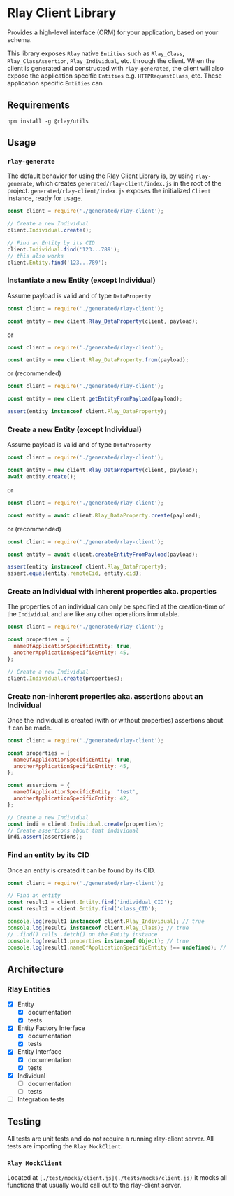 # Rlay Client Library

Provides a high-level interface (ORM) for your application, based on your schema.

This library exposes `Rlay` native `Entities` such as `Rlay_Class`, `Rlay_ClassAssertion`, `Rlay_Individual`, etc. through the client. When the client is generated and constructed with `rlay-generated`, the client will also expose the application specific `Entities` e.g. `HTTPRequestClass`, etc. These application specific `Entities` can

## Requirements

```
npm install -g @rlay/utils
```

## Usage

### `rlay-generate`

The default behavior for using the Rlay Client Library is, by using `rlay-generate`, which
creates `generated/rlay-client/index.js` in the root of the project. `generated/rlay-client/index.js` exposes the initialized `Client` instance, ready for usage.

```javascript
const client = require('./generated/rlay-client');

// Create a new Individual
client.Individual.create();

// Find an Entity by its CID
client.Individual.find('123...789');
// this also works
client.Entity.find('123...789');
```

### Instantiate a new Entity (except Individual)

Assume payload is valid and of type `DataProperty`

```js
const client = require('./generated/rlay-client');

const entity = new client.Rlay_DataProperty(client, payload);
```

or

```js
const client = require('./generated/rlay-client');

const entity = new client.Rlay_DataProperty.from(payload);
```

or (recommended)

```js
const client = require('./generated/rlay-client');

const entity = new client.getEntityFromPayload(payload);

assert(entity instanceof client.Rlay_DataProperty);
```

### Create a new Entity (except Individual)

Assume payload is valid and of type `DataProperty`

```js
const client = require('./generated/rlay-client');

const entity = new client.Rlay_DataProperty(client, payload);
await entity.create();
```

or

```js
const client = require('./generated/rlay-client');

const entity = await client.Rlay_DataProperty.create(payload);
```

or (recommended)

```js
const client = require('./generated/rlay-client');

const entity = await client.createEntityFromPayload(payload);

assert(entity instanceof client.Rlay_DataProperty);
assert.equal(entity.remoteCid, entity.cid);
```

### Create an Individual with inherent properties aka. properties

The properties of an individual can only be specified at the creation-time of the `Individual` and are like any other operations immutable.

```javascript
const client = require('./generated/rlay-client');

const properties = {
  nameOfApplicationSpecificEntity: true,
  anotherApplicationSpecificEntity: 45,
};

// Create a new Individual
client.Individual.create(properties);
```

### Create non-inherent properties aka. assertions about an Individual

Once the individual is created (with or without properties) assertions about it can be made.

```javascript
const client = require('./generated/rlay-client');

const properties = {
  nameOfApplicationSpecificEntity: true,
  anotherApplicationSpecificEntity: 45,
};

const assertions = {
  nameOfApplicationSpecificEntity: 'test',
  anotherApplicationSpecificEntity: 42,
};

// Create a new Individual
const indi = client.Individual.create(properties);
// Create assertions about that individual
indi.assert(assertions);
```

### Find an entity by its CID

Once an entity is created it can be found by its CID.

```javascript
const client = require('./generated/rlay-client');

// Find an entity
const result1 = client.Entity.find('individual_CID');
const result2 = client.Entity.find('class_CID');

console.log(result1 instanceof client.Rlay_Individual); // true
console.log(result2 instanceof client.Rlay_Class); // true
// .find() calls .fetch() on the Entity instance
console.log(result1.properties instanceof Object); // true
console.log(result1.nameOfApplicationSpecificEntity !== undefined); // true
```

## Architecture

### Rlay Entities

- [x] Entity
  - [x] documentation
  - [x] tests
- [x] Entity Factory Interface
  - [x] documentation
  - [x] tests
- [x] Entity Interface
  - [x] documentation
  - [x] tests
- [x] Individual
  - [ ] documentation
  - [ ] tests
- [ ] Integration tests

## Testing

All tests are unit tests and do not require a running rlay-client server. All tests are importing the `Rlay MockClient`.

### `Rlay MockClient`

Located at `[./test/mocks/client.js](./tests/mocks/client.js)` it mocks all functions that usually would call out to the rlay-client server.
